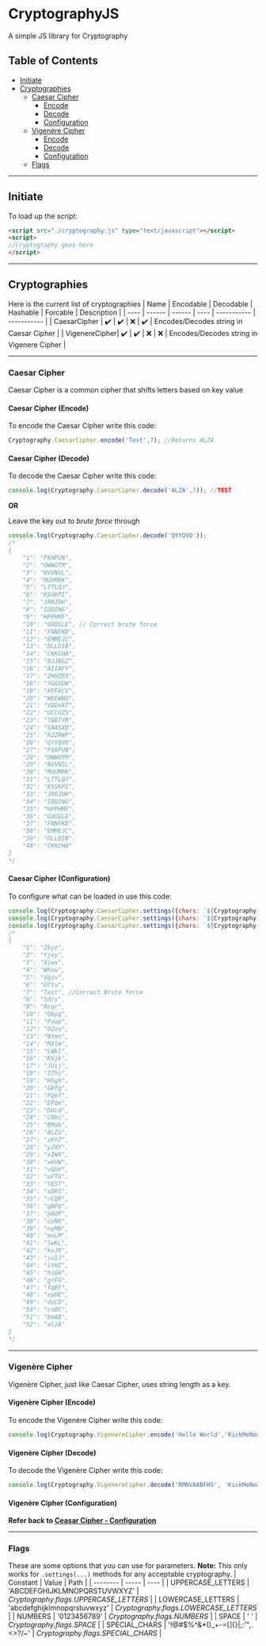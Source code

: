 # CryptographyJS
A simple JS library for Cryptography

## Table of Contents
* [Initiate](#Initiate)
* [Cryptographies](#Cryptographies)
  * [Caesar Cipher](#Caesar-Cipher)
    * [Encode](#caesar-cipher-(encode))
    * [Decode](#caesar-cipher-(decode))
    * [Configuration](#caesar-cipher-configuration)
  * [Vigenère Cipher](#Vigenère-Cipher)
    * [Encode](#Vigenère-Cipher-(encode))
    * [Decode](#Vigenère-Cipher-(decode))
    * [Configuration](#Vigenère-Cipher-configuration)
  * [Flags](#flags)
***
## Initiate
To load up the script:
```html
<script src="./cryptography.js" type="text/javascript"></script>
<script>
//Cryptography goes here
</script>
```
***
## Cryptographies
Here is the current list of cryptographies
| Name | Encodable | Decodable | Hashable | Forcable | Description |
| ---- | ------ | ------ | ---- | ----------- | ----------- |
| CaesarCipher  | ✔️  | ✔️ |  ❌   |    ✔️      | Encodes/Decodes string in Caesar Cipher |
| VigenereCipher| ✔️ | ✔️ | ❌ | ❌ |          Encodes/Decodes string in Vigenere Cipher |

***
### Caesar Cipher
Caesar Cipher is a common cipher that shifts letters based on key value

#### Caesar Cipher (Encode)
To encode the Caesar Cipher write this code:
```js
Cryptography.CaesarCipher.encode('Test',7); //Returns ALZA
```

#### Caesar Cipher (Decode)
To decode the Caesar Cipher write this code:
```js
console.log(Cryptography.CaesarCipher.decode('ALZA',7)); //TEST
```

**OR**

Leave the key out to _brute force_ through
```js
console.log(Cryptography.CaesarCipher.decode('QYYQVO'));
/*
{
    "1": "PXXPUN",
    "2": "OWWOTM",
    "3": "NVVNSL",
    "4": "MUUMRK",
    "5": "LTTLQJ",
    "6": "KSSKPI",
    "7": "JRRJOH",
    "8": "IQQING",
    "9": "HPPHMF",
    "10": "GOOGLE", // Correct brute force
    "11": "FNNFKD",
    "12": "EMMEJC",
    "13": "DLLDIB",
    "14": "CKKCHA",
    "15": "BJJBGZ",
    "16": "AIIAFY",
    "17": "ZHHZEX",
    "18": "YGGYDW",
    "19": "XFFXCV",
    "20": "WEEWBU",
    "21": "VDDVAT",
    "22": "UCCUZS",
    "23": "TBBTYR",
    "24": "SAASXQ",
    "25": "RZZRWP",
    "26": "QYYQVO",
    "27": "PXXPUN",
    "28": "OWWOTM",
    "29": "NVVNSL",
    "30": "MUUMRK",
    "31": "LTTLQJ",
    "32": "KSSKPI",
    "33": "JRRJOH",
    "34": "IQQING",
    "35": "HPPHMF",
    "36": "GOOGLE",
    "37": "FNNFKD",
    "38": "EMMEJC",
    "39": "DLLDIB",
    "40": "CKKCHA"
}
*/
```

#### Caesar Cipher (Configuration)
To configure what can be loaded in use this code:
```js
console.log(Cryptography.CaesarCipher.settings({chars: `${Cryptography.options.UPPERCASE_LETTERS}${Cryptography.options.LOWERCASE_LETTERS}`}).encode('Test',7)); //alzA
console.log(Cryptography.CaesarCipher.settings({chars: `${Cryptography.options.UPPERCASE_LETTERS}${Cryptography.options.LOWERCASE_LETTERS}`}).decode('alzA',7)); //Test
console.log(Cryptography.CaesarCipher.settings({chars: `${Cryptography.options.UPPERCASE_LETTERS}${Cryptography.options.LOWERCASE_LETTERS}`}).decode('alzA'));
/*
{
    "1": "Zkyz",
    "2": "Yjxy",
    "3": "Xiwx",
    "4": "Whvw",
    "5": "Vguv",
    "6": "Uftu",
    "7": "Test", //Correct Brute force
    "8": "Sdrs",
    "9": "Rcqr",
    "10": "Qbpq",
    "11": "Paop",
    "12": "OZno",
    "13": "NYmn",
    "14": "MXlm",
    "15": "LWkl",
    "16": "KVjk",
    "17": "JUij",
    "18": "IThi",
    "19": "HSgh",
    "20": "GRfg",
    "21": "FQef",
    "22": "EPde",
    "23": "DOcd",
    "24": "CNbc",
    "25": "BMab",
    "26": "ALZa",
    "27": "zKYZ",
    "28": "yJXY",
    "29": "xIWX",
    "30": "wHVW",
    "31": "vGUV",
    "32": "uFTU",
    "33": "tEST",
    "34": "sDRS",
    "35": "rCQR",
    "36": "qBPQ",
    "37": "pAOP",
    "38": "ozNO",
    "39": "nyMN",
    "40": "mxLM",
    "41": "lwKL",
    "42": "kvJK",
    "43": "juIJ",
    "44": "itHI",
    "45": "hsGH",
    "46": "grFG",
    "47": "fqEF",
    "48": "epDE",
    "49": "doCD",
    "50": "cnBC",
    "51": "bmAB",
    "52": "alzA"
}
*/
```
***
### Vigenère Cipher
Vigenère Cipher, just like Caesar Cipher, uses string length as a key.

#### Vigenère Cipher (Encode)
To encode the Vigenère Cipher write this code:
```js
console.log(Cryptography.VigenereCipher.encode('Hello World','KickMeNowP')); //RMNVAABFHS
```

#### Vigenère Cipher (Decode)
To decode the Vigenère Cipher write this code:
```js
console.log(Cryptography.VigenereCipher.decode('RMNVAABFHS', 'KickMeNowP')); //HelloWorld
```

#### Vigenère Cipher (Configuration)
**Refer back to [Ceasar Cipher - Configuration](#caesar-cipher-(configuration))**

***
### Flags
These are some options that you can use for parameters. **Note:** This only works for `.settings(...)` methods for any acceptable cryptography.
| Constant | Value | Path |
| -------- | ----- | ---- |
| UPPERCASE_LETTERS | 'ABCDEFGHIJKLMNOPQRSTUVWXYZ' | _Cryptography.flags.UPPERCASE_LETTERS_ |
| LOWERCASE_LETTERS | 'abcdefghijklmnopqrstuvwxyz' | _Cryptography.flags.LOWERCASE_LETTERS_ |
| NUMBERS | '0123456789' | _Cryptography.flags.NUMBERS_ |
| SPACE | ' ' | _Cryptography.flags.SPACE_ |
| SPECIAL_CHARS | '!@#$%^&*()_+-=[]{}\|;:\'",.<>?/~' | _Cryptography.flags.SPECIAL_CHARS_ |

